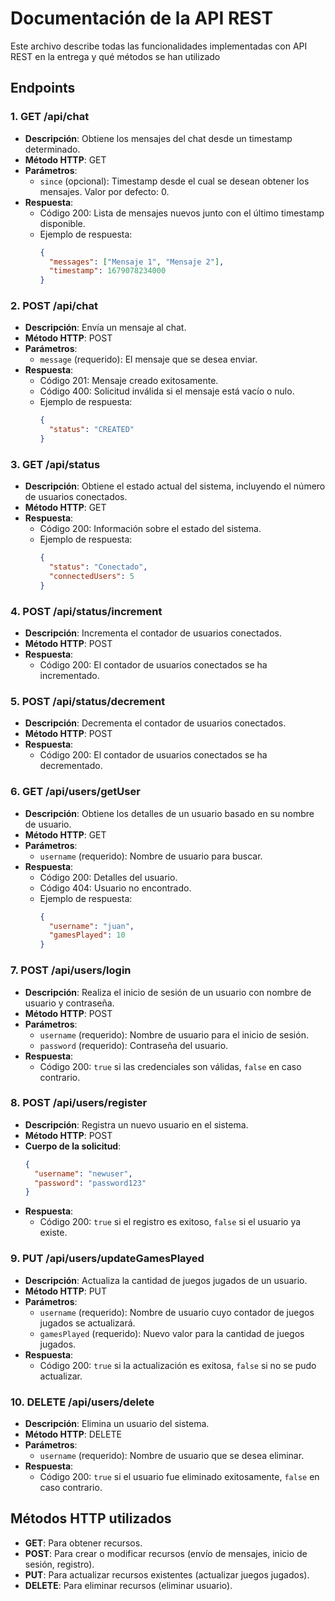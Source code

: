 # Documentación de la API REST

Este archivo describe todas las funcionalidades implementadas con API REST en la entrega y qué métodos se han utilizado

## Endpoints

### 1. **GET /api/chat**
   - **Descripción**: Obtiene los mensajes del chat desde un timestamp determinado.
   - **Método HTTP**: GET
   - **Parámetros**:
     - `since` (opcional): Timestamp desde el cual se desean obtener los mensajes. Valor por defecto: 0.
   - **Respuesta**:
     - Código 200: Lista de mensajes nuevos junto con el último timestamp disponible.
     - Ejemplo de respuesta:
       ```json
       {
         "messages": ["Mensaje 1", "Mensaje 2"],
         "timestamp": 1679078234000
       }
       ```

### 2. **POST /api/chat**
   - **Descripción**: Envía un mensaje al chat.
   - **Método HTTP**: POST
   - **Parámetros**:
     - `message` (requerido): El mensaje que se desea enviar.
   - **Respuesta**:
     - Código 201: Mensaje creado exitosamente.
     - Código 400: Solicitud inválida si el mensaje está vacío o nulo.
     - Ejemplo de respuesta:
       ```json
       {
         "status": "CREATED"
       }
       ```

### 3. **GET /api/status**
   - **Descripción**: Obtiene el estado actual del sistema, incluyendo el número de usuarios conectados.
   - **Método HTTP**: GET
   - **Respuesta**:
     - Código 200: Información sobre el estado del sistema.
     - Ejemplo de respuesta:
       ```json
       {
         "status": "Conectado",
         "connectedUsers": 5
       }
       ```

### 4. **POST /api/status/increment**
   - **Descripción**: Incrementa el contador de usuarios conectados.
   - **Método HTTP**: POST
   - **Respuesta**:
     - Código 200: El contador de usuarios conectados se ha incrementado.

### 5. **POST /api/status/decrement**
   - **Descripción**: Decrementa el contador de usuarios conectados.
   - **Método HTTP**: POST
   - **Respuesta**:
     - Código 200: El contador de usuarios conectados se ha decrementado.

### 6. **GET /api/users/getUser**
   - **Descripción**: Obtiene los detalles de un usuario basado en su nombre de usuario.
   - **Método HTTP**: GET
   - **Parámetros**:
     - `username` (requerido): Nombre de usuario para buscar.
   - **Respuesta**:
     - Código 200: Detalles del usuario.
     - Código 404: Usuario no encontrado.
     - Ejemplo de respuesta:
       ```json
       {
         "username": "juan",
         "gamesPlayed": 10
       }
       ```

### 7. **POST /api/users/login**
   - **Descripción**: Realiza el inicio de sesión de un usuario con nombre de usuario y contraseña.
   - **Método HTTP**: POST
   - **Parámetros**:
     - `username` (requerido): Nombre de usuario para el inicio de sesión.
     - `password` (requerido): Contraseña del usuario.
   - **Respuesta**:
     - Código 200: `true` si las credenciales son válidas, `false` en caso contrario.

### 8. **POST /api/users/register**
   - **Descripción**: Registra un nuevo usuario en el sistema.
   - **Método HTTP**: POST
   - **Cuerpo de la solicitud**:
     ```json
     {
       "username": "newuser",
       "password": "password123"
     }
     ```
   - **Respuesta**:
     - Código 200: `true` si el registro es exitoso, `false` si el usuario ya existe.

### 9. **PUT /api/users/updateGamesPlayed**
   - **Descripción**: Actualiza la cantidad de juegos jugados de un usuario.
   - **Método HTTP**: PUT
   - **Parámetros**:
     - `username` (requerido): Nombre de usuario cuyo contador de juegos jugados se actualizará.
     - `gamesPlayed` (requerido): Nuevo valor para la cantidad de juegos jugados.
   - **Respuesta**:
     - Código 200: `true` si la actualización es exitosa, `false` si no se pudo actualizar.

### 10. **DELETE /api/users/delete**
   - **Descripción**: Elimina un usuario del sistema.
   - **Método HTTP**: DELETE
   - **Parámetros**:
     - `username` (requerido): Nombre de usuario que se desea eliminar.
   - **Respuesta**:
     - Código 200: `true` si el usuario fue eliminado exitosamente, `false` en caso contrario.

## Métodos HTTP utilizados

- **GET**: Para obtener recursos.
- **POST**: Para crear o modificar recursos (envío de mensajes, inicio de sesión, registro).
- **PUT**: Para actualizar recursos existentes (actualizar juegos jugados).
- **DELETE**: Para eliminar recursos (eliminar usuario).

